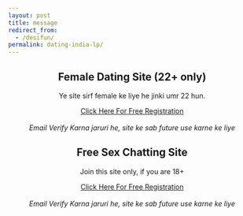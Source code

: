 ```yaml
---
layout: post
title: message
redirect_from:
  - /desifun/
permalink: dating-india-lp/
---
```

<section class="main col col-lg-12 visible-xs">
<div class="jumbotron">
<center>
<h2>Female Dating Site (22+ only)</h2>
<p> Ye site sirf female ke liye he jinki umr 22 hun.<br/></p>
<a class="btn btn-primary btn-lg" href="http://nbeatrk.com/mt/y224x2c484s233t224q2u234/&subid2=jb" role="button" rel="nofollow"> Click Here For Free Registration </a><br/>
<br/><i>Email Verify Karna jaruri he, site ke sab future use karne ke liye</i>
</center>
</div></section>
      
<section class="main col col-lg-12 visible-lg visible-md">
<div class="jumbotron">
<center>
<h2>Free Sex Chatting Site</h2>
<p>Join this site only, if you are 18+<br/></p>
<a class="btn btn-primary btn-lg" href="http://cldadlt.com/?a=29307&c=73006&s1=" role="button" rel="nofollow"> Click Here For Free Registration</a><br/>
<br/><i>Email Verify Karna jaruri he, site ke sab future use karne ke liye</i>
</center>
</div></section>






